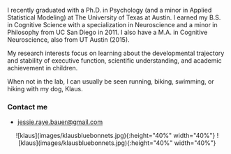 I recently graduated with a Ph.D. in Psychology (and a minor in Applied Statistical Modeling) at The University of Texas at Austin. I earned my B.S. in Cognitive Science with a specialization in Neuroscience and a minor in Philosophy from UC San Diego in 2011. I also have a M.A. in Cognitive Neuroscience, also from UT Austin (2015).

My research interests focus on learning about the developmental trajectory and stability of executive function, scientific understanding, and academic achievement in children. 

When not in the lab, I can usually be seen running, biking, swimming, or hiking with my dog, Klaus. 

### Contact me
+ [jessie.raye.bauer@gmail.com](mailto:jessie.raye.bauer@gmail.com)


<div style="text-align: center">
![klaus](images/klausbluebonnets.jpg){:height="40%" width="40%"}  
![klaus](images/klausbluebonnets.jpg){:height="40%" width="40%"}  

</div>


